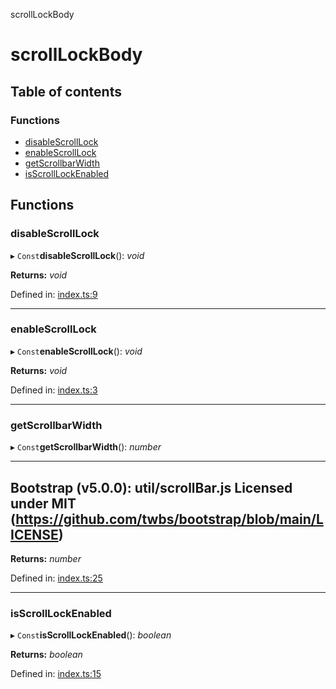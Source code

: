 scrollLockBody

# scrollLockBody

## Table of contents

### Functions

- [disableScrollLock](README.md#disablescrolllock)
- [enableScrollLock](README.md#enablescrolllock)
- [getScrollbarWidth](README.md#getscrollbarwidth)
- [isScrollLockEnabled](README.md#isscrolllockenabled)

## Functions

### disableScrollLock

▸ `Const`**disableScrollLock**(): *void*

**Returns:** *void*

Defined in: [index.ts:9](https://github.com/kunukn/scroll-lock-body-2/blob/d65990f/src/index.ts#L9)

___

### enableScrollLock

▸ `Const`**enableScrollLock**(): *void*

**Returns:** *void*

Defined in: [index.ts:3](https://github.com/kunukn/scroll-lock-body-2/blob/d65990f/src/index.ts#L3)

___

### getScrollbarWidth

▸ `Const`**getScrollbarWidth**(): *number*

--------------------------------------------------------------------------
Bootstrap (v5.0.0): util/scrollBar.js
Licensed under MIT (https://github.com/twbs/bootstrap/blob/main/LICENSE)
--------------------------------------------------------------------------

**Returns:** *number*

Defined in: [index.ts:25](https://github.com/kunukn/scroll-lock-body-2/blob/d65990f/src/index.ts#L25)

___

### isScrollLockEnabled

▸ `Const`**isScrollLockEnabled**(): *boolean*

**Returns:** *boolean*

Defined in: [index.ts:15](https://github.com/kunukn/scroll-lock-body-2/blob/d65990f/src/index.ts#L15)

